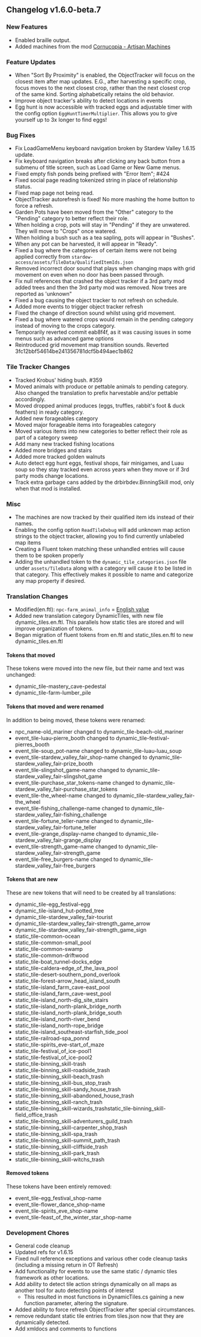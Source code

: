 ## Changelog v1.6.0-beta.7

### New Features

- Enabled braille output.
- Added machines from the mod [Cornucopia - Artisan Machines](https://www.nexusmods.com/stardewvalley/mods/24842)

### Feature Updates

- When "Sort By Proximity" is enabled, the ObjectTracker will focus on the closest item after map updates. E.G., after harvesting a specific crop, focus moves to the next closest crop, rather than the next closest crop of the same kind. Sorting alphabetically retains the old behavior.
- Improve object tracker's ability to detect locations in events
- Egg hunt is now accessible with tracked eggs and adjustable timer with the config option `EggHuntTimerMultiplier`. This allows you to give yourself up to 3x longer to find eggs!

### Bug Fixes

- Fix LoadGameMenu keyboard navigation broken by Stardew Valley 1.6.15 update.
- Fix keyboard navigation breaks after clicking any back button from a submenu of title screen, such as Load Game or New Game menus.
- Fixed empty fish ponds being prefixed with "Error Item"; #424
- Fixed social page reading tokenized string in place of relationship status.
- Fixed map page not being read.
- ObjectTracker autorefresh is fixed! No more mashing the home button to force a refresh.
- Garden Pots have been moved from the "Other" category to the "Pending" category to better reflect their role.
- When holding a crop, pots will stay in "Pending" if they are unwatered. They will move to "Crops" once watered.
- When holding a bush such as a tea sapling, pots will appear in "Bushes".
- When any pot can be harvested, it will appear in "Ready".
- Fixed a bug where the categories of certain items were not being applied correctly from `stardew-access/assets/TileData/QualifiedItemIds.json`
- Removed incorrect door sound that plays when changing maps with grid movement on even when no door has been passed through.
- Fix null references that crashed the object tracker  if a 3rd party mod added trees and then the 3rd party mod was removed. Now  trees are reported as 'unknown"
- Fixed a bug  causing the object tracker to not refresh on schedule.
- Added more events to trigger object tracker refresh
- Fixed the change of direction sound whilst using grid movement.
- Fixed a bug where watered crops would remain in the pending category instead of moving to the crops category.
- Temporarily reverted commit eab8f4f, as it was causing issues in some menus such as advanced game options
- Reintroduced grid movement map transition sounds. Reverted 3fc12bbf54614be241356781dcf5b494aec1b862

### Tile Tracker Changes

- Tracked Krobus' hiding bush. #359
- Moved animals with produce or pettable animals to pending category. Also changed the translation to prefix harvestable and/or pettable accordingly.
- Moved dropped animal produces (eggs, truffles, rabbit's foot & duck feathers) in ready category.
- Added new forageables category
- Moved major forageable items into forageables category
- Moved various items into new categories to better reflect their role as part of a category sweep
- Add many new  tracked fishing locations
- Added more bridges and stairs
- Added more tracked golden walnuts
- Auto detect egg hunt eggs, festival shops, fair minigames, and Luau soup so they stay tracked even across years  when they move or if 3rd party mods change locations.
- Track extra garbage cans added by the drbirbdev.BinningSkill mod, only when that mod is installed.

### Misc

- The machines are now tracked by their qualified item ids instead of their names.
- Enabling the config option `ReadTileDebug` will add unknown map action strings to the object tracker, allowing you to find currently unlabeled map items
- Creating a Fluent token matching these unhandled entries will cause them to be spoken properly
- Adding the unhandled token to the `dynamic_tile_categories.json` file under `assets/TileData` along with a category will cause it to be listed in that category.
This effectively makes it possible to name and categorize any map property if desired.

### Translation Changes

- Modified(en.ftl): `npc-farm_animal_info` = [English value](https://github.com/khanshoaib3/stardew-access/blob/ad211b0ae16d7a3bf91eb822befb2660d28a1aea/stardew-access/i18n/en.ftl#L339-L360)
- Added new translation category DynamicTiles, with new file dynamic_tiles.en.ftl. This parallels how static tiles are stored and will improve organization of tokens.
- Began migration of fluent tokens from en.ftl and static_tiles.en.ftl to new dynamic_tiles.en.ftl

#### Tokens that moved

These tokens were moved into the new file, but their name and text was unchanged:
- dynamic_tile-mastery_cave-pedestal
- dynamic_tile-farm-lumber_pile

#### Tokens that moved and were renamed

In addition to being moved, these tokens were renamed:
- npc_name-old_mariner changed to dynamic_tile-beach-old_mariner
- event_tile-luau-pierre_booth changed to dynamic_tile-festival-pierres_booth
- event_tile-soup_pot-name changed to dynamic_tile-luau-luau_soup
- event_tile-stardew_valley_fair_shop-name changed to dynamic_tile-stardew_valley_fair-prize_booth
- event_tile-slingshot_game-name changed to dynamic_tile-stardew_valley_fair-slingshot_game
- event_tile-purchase_star_tokens-name changed to dynamic_tile-stardew_valley_fair-purchase_star_tokens
- event_tile-the_wheel-name changed to dynamic_tile-stardew_valley_fair-the_wheel
- event_tile-fishing_challenge-name changed to dynamic_tile-stardew_valley_fair-fishing_challenge
- event_tile-fortune_teller-name changed to dynamic_tile-stardew_valley_fair-fortune_teller
- event_tile-grange_display-name changed to dynamic_tile-stardew_valley_fair-grange_display
- event_tile-strength_game-name changed to dynamic_tile-stardew_valley_fair-strength_game
- event_tile-free_burgers-name changed to dynamic_tile-stardew_valley_fair-free_burgers

#### Tokens that are new

These are new tokens that will need to be created by all translations:
- dynamic_tile-egg_festival-egg
- dynamic_tile-island_hut-potted_tree
- dynamic_tile-stardew_valley_fair-tourist
- dynamic_tile-stardew_valley_fair-strength_game_arrow
- dynamic_tile-stardew_valley_fair-strength_game_sign
- static_tile-common-ocean
- static_tile-common-small_pool
- static_tile-common-swamp
- static_tile-common-driftwood
- static_tile-boat_tunnel-docks_edge
- static_tile-caldera-edge_of_the_lava_pool
- static_tile-desert-southern_pond_overlook
- static_tile-forest-arrow_head_island_south
- static_tile-island_farm_cave-east_pool
- static_tile-island_farm_cave-west_pool
- static_tile-island_north-dig_site_stairs
- static_tile-island_north-plank_bridge_north
- static_tile-island_north-plank_bridge_south
- static_tile-island_north-river_bend
- static_tile-island_north-rope_bridge
- static_tile-island_southeast-starfish_tide_pool
- static_tile-railroad-spa_ponnd
- static_tile-spirits_eve-start_of_maze
- static_tile-festival_of_ice-pool1
- static_tile-festival_of_ice-pool2
- static_tile-binning_skill-trash
- static_tile-binning_skill-roadside_trash
- static_tile-binning_skill-beach_trash
- static_tile-binning_skill-bus_stop_trash
- static_tile-binning_skill-sandy_house_trash
- static_tile-binning_skill-abandoned_house_trash
- static_tile-binning_skill-ranch_trash
- static_tile-binning_skill-wizards_trashstatic_tile-binning_skill-field_office_trash
- static_tile-binning_skill-adventurers_guild_trash
- static_tile-binning_skill-carpenter_shop_trash
- static_tile-binning_skill-spa_trash
- static_tile-binning_skill-summit_path_trash
- static_tile-binning_skill-cliffside_trash
- static_tile-binning_skill-park_trash
- static_tile-binning_skill-witchs_trash

#### Removed tokens

These tokens have been entirely removed:
- event_tile-egg_festival_shop-name
- event_tile-flower_dance_shop-name
- event_tile-spirits_eve_shop-name
- event_tile-feast_of_the_winter_star_shop-name

### Development Chores

- General code cleanup
- Updated refs for v1.6.15
- Fixed null reference exceptions and various other code cleanup tasks (including a missing return in OT  Refresh)
- Add functionality for events to use the same static / dynamic tiles framework as other locations.
- Add ability to detect tile action strings dynamically on all maps as another tool for auto detecting points of interest
    - This resulted in most functions in DynamicTiles.cs gaining a new function parameter, altering the signature.
- Added ability to force refresh ObjectTracker  after  special circumstances.
- remove redundant static tile entries from tiles.json now that they are dynamically detected.
- Add xmldocs and comments to functions

